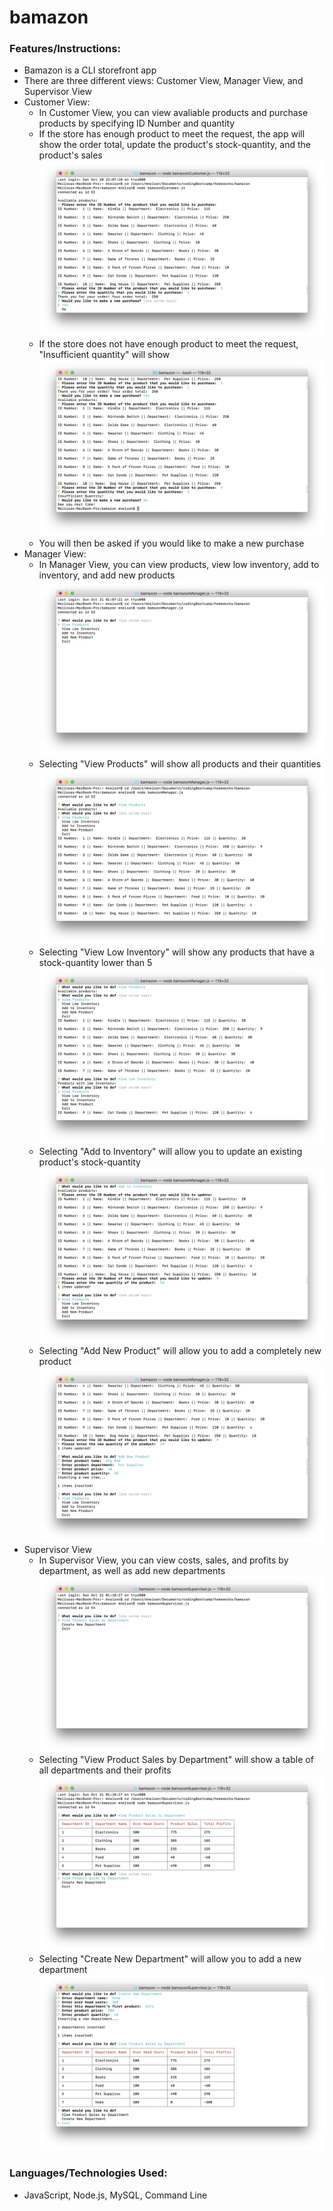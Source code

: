# bamazon

### Features/Instructions:
* Bamazon is a CLI storefront app
* There are three different views: Customer View, Manager View, and Supervisor View
* Customer View:
    * In Customer View, you can view avaliable products and purchase products by specifying ID Number and quantity
    * If the store has enough product to meet the request, the app will show the order total, update the product's stock-quantity, and the product's sales
    ![image1](images/customer_purchase.png)
    * If the store does not have enough product to meet the request, "Insufficient quantity" will show
    ![image2](images/customer_purchase2.png)
    * You will then be asked if you would like to make a new purchase
* Manager View:
    * In Manager View, you can view products, view low inventory, add to inventory, and add new products
    ![image3](images/manager.png)
    * Selecting "View Products" will show all products and their quantities
    ![image4](images/manager_view.png)
    * Selecting "View Low Inventory" will show any products that have a stock-quantity lower than 5
    ![image5](images/manager_lowInv.png)
    * Selecting "Add to Inventory" will allow you to update an existing product's stock-quantity
    ![image6](images/manager_addInv.png)
    * Selecting "Add New Product" will allow you to add a completely new product
    ![image7](images/manager_addProd.png)
* Supervisor View
    * In Supervisor View, you can view costs, sales, and profits by department, as well as add new departments
    ![image8](images/supervisor.png)
    * Selecting "View Product Sales by Department" will show a table of all departments and their profits
    ![image9](images/supervisor_deptView.png)
    * Selecting "Create New Department" will allow you to add a new department
    ![image10](images/supervisor_addDept.png)

### Languages/Technologies Used:
* JavaScript, Node.js, MySQL, Command Line
